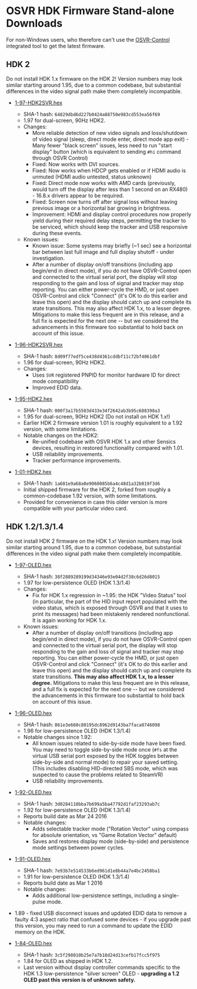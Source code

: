 # OSVR HDK Firmware Stand-alone Downloads

For non-Windows users, who therefore can't use the [OSVR-Control](OSVRControl.md) integrated tool to get the latest firmware.
## HDK 2

Do not install HDK 1.x firmware on the HDK 2!
Version numbers may look similar starting around 1.95, due to a common codebase, but substantial differences in the video signal path make them completely incompatible.

- [1-97-HDK2SVR.hex](http://resource.osvr.com/public_download/FirmwareUpgrade/hdk-hex/1-97-HDK2SVR.hex)
	- SHA-1 hash: `64829dbd6d227b0424a88750e983cd553ea56f69`
	- 1.97 for dual-screen, 90Hz HDK2.
	- Changes:
		- More reliable detection of new video signals and loss/shutdown of video signal (sleep, direct mode enter, direct mode app exit) - Many fewer "black screen" issues, less need to run "start display" button (which is equivalent to sending `#hi` command through OSVR Control)
		- Fixed: Now works with DVI sources.
		- Fixed: Now works when HDCP gets enabled or if HDMI audio is unmuted (HDMI audio untested, status unknown)
		- Fixed: Direct mode now works with AMD cards (previously, would turn off the display after less than 1 second on an RX480) - 16.8.x drivers appear to be required.
		- Fixed: Screen now turns off after signal loss without leaving previous image or a horizontal bar growing in brightness.
		- Improvement: HDMI and display control procedures now properly yield during their required delay steps, permitting the tracker to be serviced, which should keep the tracker and USB responsive during these events.
	- Known issues:
		- Known issue: Some systems may briefly (~1 sec) see a horizontal bar between last full image and full display shutoff - under investigation.
		- After a number of display on/off transitions (including app begin/end in direct mode), if you do not have OSVR-Control open and connected to the virtual serial port, the display will stop responding to the gain and loss of signal and tracker may stop reporting. You can either power-cycle the HMD, or just open OSVR-Control and click "Connect" (it's OK to do this earlier and leave this open) and the display should catch up and complete its state transitions. This may also affect HDK 1.x, to a lesser degree. Mitigations to make this less frequent are in this release, and a full fix is expected for the next one -- but we considered the advancements in this firmware too substantial to hold back on account of this issue.

- [1-96-HDK2SVR.hex](http://resource.osvr.com/public_download/FirmwareUpgrade/hdk-hex/1-96-HDK2SVR.hex)
	- SHA-1 hash: `8d09f77edf5ce438d4361cddbf11c72bf4061dbf`
	- 1.96 for dual-screen, 90Hz HDK2.
	- Changes:
		- Uses `SVR` registered PNPID for monitor hardware ID for direct mode compatibility
		- Improved EDID data.

- [1-95-HDK2.hex](http://resource.osvr.com/public_download/FirmwareUpgrade/hdk-hex/1-95-HDK2.hex)
	- SHA-1 hash: `000f3a17b5503d433e34f2642ab3b95c688398a3`
	- 1.95 for dual-screen, 90Hz HDK2 (Do not install on HDK 1.x!)
	- Earlier HDK 2 firmware version 1.01 is roughly equivalent to a 1.92 version, with some limitations.
	- Notable changes on the HDK2:
		- Re-unified codebase with OSVR HDK 1.x and other Sensics devices, resulting in restored functionality compared with 1.01.
		- USB reliability improvements.
		- Tracker performance improvements.
- [1-01-HDK2.hex](http://resource.osvr.com/public_download/FirmwareUpgrade/hdk-hex/1-01-HDK2.hex)
	- SHA-1 hash: `1a601e9a68a0e9060085b6a4c48d1a32b019f3d6`
	- Initial shipped firmware for the HDK 2, forked from roughly a common-codebase 1.92 version, with some limitations.
	- Provided for convenience in case this older version is more compatible with your particular video card.

## HDK 1.2/1.3/1.4

Do not install HDK 2 firmware on the HDK 1.x!
Version numbers may look similar starting around 1.95, due to a common codebase, but substantial differences in the video signal path make them completely incompatible.

- [1-97-OLED.hex](http://resource.osvr.com/public_download/FirmwareUpgrade/hdk-hex/1-97-OLED.hex)
	- SHA-1 hash: `38f2889289199d34346e93e04d2f38c6d26d8015`
	- 1.97 for low-persistence OLED (HDK 1.3/1.4)
	- Changes:
		- Fix for HDK 1.x regression in ~1.95: the HDK "Video Status" tool (in particular, the part of the HID input report populated with the video status, which is exposed through OSVR and that it uses to print its messages) had been mistakenly rendered nonfunctional. It is again working for HDK 1.x.
	- Known issues:
		- After a number of display on/off transitions (including app begin/end in direct mode), if you do not have OSVR-Control open and connected to the virtual serial port, the display will stop responding to the gain and loss of signal and tracker may stop reporting. You can either power-cycle the HMD, or just open OSVR-Control and click "Connect" (it's OK to do this earlier and leave this open) and the display should catch up and complete its state transitions. **This may also affect HDK 1.x, to a lesser degree.** Mitigations to make this less frequent are in this release, and a full fix is expected for the next one -- but we considered the advancements in this firmware too substantial to hold back on account of this issue.

- [1-96-OLED.hex](http://resource.osvr.com/public_download/FirmwareUpgrade/hdk-hex/1-96-OLED.hex)
	- SHA-1 hash: `861e3e660c80195dc8962d9143ba7faca0746098`
	- 1.96 for low-persistence OLED (HDK 1.3/1.4)
	- Notable changes since 1.92:
		- All known issues related to side-by-side mode have been fixed. You may need to toggle side-by-side mode once (`#fs` at the virtual USB serial port exposed by the HDK toggles between side-by-side and normal mode) to repair your saved setting. (This includes disabling HID-directed SBS mode, which was suspected to cause the problems related to SteamVR)
		- USB reliability improvements.
- [1-92-OLED.hex](http://resource.osvr.com/public_download/FirmwareUpgrade/hdk-hex/1-92-OLED.hex)
	- SHA-1 hash: `3d0284110bba7b699a5ba47792d1faf23293ab7c`
	- 1.92 for low-persistence OLED (HDK 1.3/1.4)
	- Reports build date as Mar 24 2016
	- Notable changes:
		- Adds selectable tracker mode ("Rotation Vector" using compass for absolute orientation, vs "Game Rotation Vector" default)
		- Saves and restores display mode (side-by-side) and persistence mode settings between power cycles.

- [1-91-OLED.hex](http://resource.osvr.com/public_download/FirmwareUpgrade/hdk-hex/1-91-OLED.hex)
	- SHA-1 hash: `7e93b7e514533b6ed961d1e8b44a7e4bc2458ba1`
	- 1.91 for low-persistence OLED (HDK 1.3/1.4)
	- Reports build date as Mar 1 2016
	- Notable changes:
		- Adds additional low-persistence settings, including a single-pulse mode.

- 1.89 - fixed USB disconnect issues and updated EDID data to remove a faulty 4:3 aspect ratio that confused some devices - if you upgrade past this version, you may need to run a command to update the EDID memory on the HDK.

- [1-84-OLED.hex](http://resource.osvr.com/public_download/FirmwareUpgrade/hdk-hex/1-84-OLED.hex)
	- SHA-1 hash: `3c5f298010b25e7a7b18d24d13cefb17fcc5f975`
	- 1.84 for OLED as shipped in HDK 1.2.
	- Last version without display controller commands specific to the HDK 1.3 low-persistence "silver screen" OLED - **upgrading a 1.2 OLED past this version is of unknown safety.**
